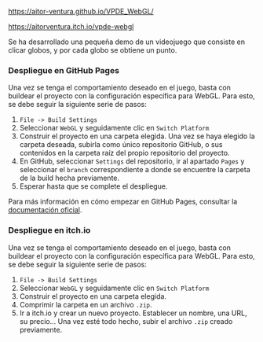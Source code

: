 https://aitor-ventura.github.io/VPDE_WebGL/

https://aitorventura.itch.io/vpde-webgl

Se ha desarrollado una pequeña demo de un videojuego que consiste en clicar globos, y por cada globo se obtiene un punto.
### Despliegue en GitHub Pages
Una vez se tenga el comportamiento deseado en el juego, basta con buildear el proyecto con la configuración específica para WebGL. Para esto, se debe seguir la siguiente serie de pasos:

1. ```File -> Build Settings```
2. Seleccionar ```WebGL``` y seguidamente clic en ```Switch Platform```
3. Construir el proyecto en una carpeta elegida. Una vez se haya elegido la carpeta deseada, subirla como único repositorio GitHub, o sus contenidos en la carpeta raíz del propio repositorio del proyecto.
4. En GitHub, seleccionar ```Settings``` del repositorio, ir al apartado ```Pages``` y seleccionar el ```branch``` correspondiente a donde se encuentre la carpeta de la build hecha previamente.
5. Esperar hasta que se complete el despliegue.

Para más información en cómo empezar en GitHub Pages, consultar la [documentación oficial](https://pages.github.com/).

### Despliegue en itch.io
Una vez se tenga el comportamiento deseado en el juego, basta con buildear el proyecto con la configuración específica para WebGL. Para esto, se debe seguir la siguiente serie de pasos:

1. ```File -> Build Settings```
2. Seleccionar ```WebGL``` y seguidamente clic en ```Switch Platform```
3. Construir el proyecto en una carpeta elegida.
4. Comprimir la carpeta en un archivo ```.zip```.
5. Ir a itch.io y crear un nuevo proyecto. Establecer un nombre, una URL, su precio... Una vez esté todo hecho, subir el archivo ```.zip``` creado previamente.
